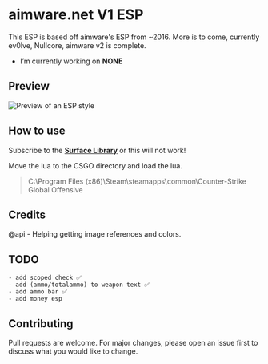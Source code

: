 # aimware.net V1 ESP
This ESP is based off aimware's ESP from ~2016.
More is to come, currently ev0lve, Nullcore, aimware v2 is complete.

-  I’m currently working on **NONE**

## Preview
![Preview of an ESP style](https://nullified.s-ul.eu/DTmeJfdb)

## How to use
Subscribe to the **[Surface Library](https://gamesense.pub/forums/viewtopic.php?id=18793)** or this will not work!

Move the lua to the CSGO directory and load the lua.

> C:\Program Files (x86)\Steam\steamapps\common\Counter-Strike Global Offensive

## Credits
  @api
    - Helping getting image references and colors.

## TODO
    - add scoped check ✅
    - add (ammo/totalammo) to weapon text ✅
    - add ammo bar ✅
    - add money esp

## Contributing
Pull requests are welcome. For major changes, please open an issue first to discuss what you would like to change.
